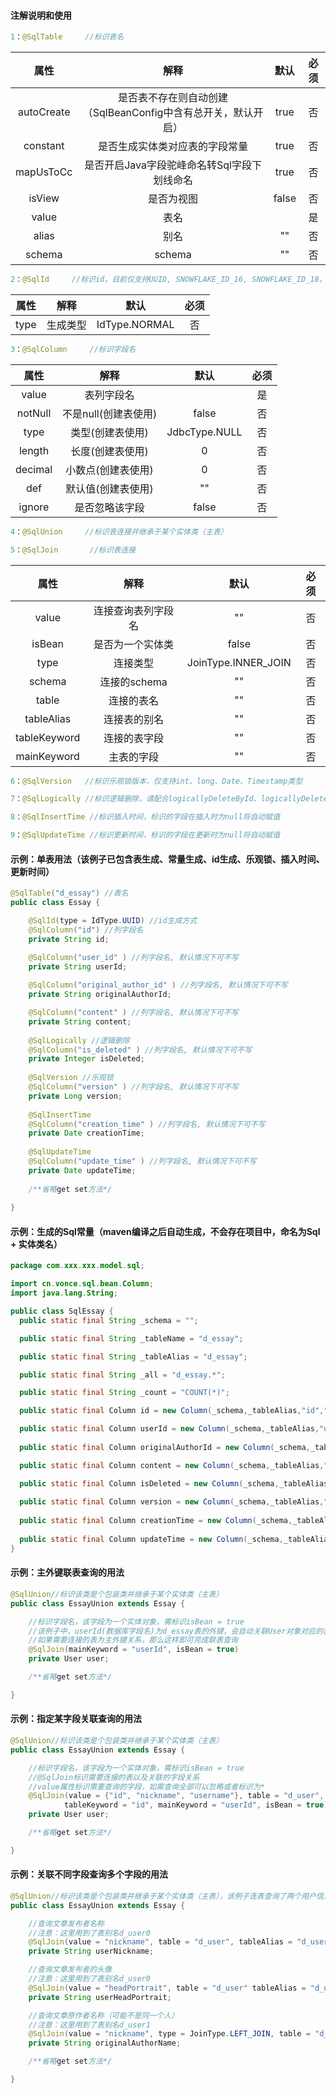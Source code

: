 #### 注解说明和使用
```java
1：@SqlTable     //标识表名
```
属性  | 解释  | 默认 | 必须
 :----: | :-----: | :-----: | :------:  
 autoCreate  | 是否表不存在则自动创建（SqlBeanConfig中含有总开关，默认开启） | true | 否
 constant  | 是否生成实体类对应表的字段常量 | true | 否
 mapUsToCc  | 是否开启Java字段驼峰命名转Sql字段下划线命名 | true | 否
 isView  | 是否为视图 | false | 否
 value  | 表名 |  | 是
 alias  | 别名 | "" | 否
 schema  | schema | "" | 否

```java
2：@SqlId     //标识id，目前仅支持UUID, SNOWFLAKE_ID_16, SNOWFLAKE_ID_18，请查看IdType枚举类
```

属性  | 解释  | 默认 | 必须
 :----: | :-----: | :-----: | :------: 
 type  | 生成类型 | IdType.NORMAL | 否

```java
3：@SqlColumn     //标识字段名
```

属性  | 解释  | 默认 | 必须
 :----: | :-----: | :-----: | :------: 
 value  | 表列字段名 |  | 是
 notNull  | 不是null(创建表使用) | false | 否
 type  | 类型(创建表使用) | JdbcType.NULL | 否
 length  | 长度(创建表使用) | 0 | 否
 decimal  | 小数点(创建表使用) | 0 | 否
 def  | 默认值(创建表使用) | "" | 否
 ignore  | 是否忽略该字段 | false | 否

```java
4：@SqlUnion     //标识表连接并继承于某个实体类（主表）
```

```java
5：@SqlJoin       //标识表连接
```

属性  | 解释  | 默认 | 必须
 :----: | :-----: | :-----: | :------: 
 value  | 连接查询表列字段名 | "" | 否
 isBean  | 是否为一个实体类 | false | 否
 type  | 连接类型 | JoinType.INNER_JOIN |否
 schema | 连接的schema | "" |否
 table | 连接的表名 | "" |否
 tableAlias | 连接表的别名 | "" |否
 tableKeyword | 连接的表字段 | "" |否
 mainKeyword | 主表的字段 | "" |否


```java
6：@SqlVersion   //标识乐观锁版本，仅支持int、long、Date、Timestamp类型
```

```java
7：@SqlLogically //标识逻辑删除，请配合logicallyDeleteById、logicallyDeleteByCondition这两个方法使用，请查看内置Delete文档
```

```java
8：@SqlInsertTime //标识插入时间，标识的字段在插入时为null将自动赋值
```

```java
9：@SqlUpdateTime //标识更新时间，标识的字段在更新时为null将自动赋值
```

#### 示例：单表用法（该例子已包含表生成、常量生成、id生成、乐观锁、插入时间、更新时间）
```java
@SqlTable("d_essay") //表名
public class Essay {

	@SqlId(type = IdType.UUID) //id生成方式
	@SqlColumn("id") //列字段名
	private String id;

	@SqlColumn("user_id" ) //列字段名, 默认情况下可不写
	private String userId;
	
	@SqlColumn("original_author_id" ) //列字段名, 默认情况下可不写
	private String originalAuthorId;

	@SqlColumn("content" ) //列字段名, 默认情况下可不写
	private String content;
	
	@SqlLogically //逻辑删除
	@SqlColumn("is_deleted" ) //列字段名, 默认情况下可不写
	private Integer isDeleted;
	
	@SqlVersion //乐观锁
	@SqlColumn("version" ) //列字段名, 默认情况下可不写
	private Long version;
	
	@SqlInsertTime
	@SqlColumn("creation_time" ) //列字段名, 默认情况下可不写
	private Date creationTime;
	
	@SqlUpdateTime
	@SqlColumn("update_time" ) //列字段名, 默认情况下可不写
	private Date updateTime;
	
	/**省略get set方法*/
	
}
```

#### 示例：生成的Sql常量（maven编译之后自动生成，不会存在项目中，命名为Sql + 实体类名）
```java
package com.xxx.xxx.model.sql;

import cn.vonce.sql.bean.Column;
import java.lang.String;

public class SqlEssay {
  public static final String _schema = "";

  public static final String _tableName = "d_essay";

  public static final String _tableAlias = "d_essay";

  public static final String _all = "d_essay.*";

  public static final String _count = "COUNT(*)";

  public static final Column id = new Column(_schema,_tableAlias,"id","");

  public static final Column userId = new Column(_schema,_tableAlias,"user_id","");
  
  public static final Column originalAuthorId = new Column(_schema,_tableAlias,"original_author_id","");

  public static final Column content = new Column(_schema,_tableAlias,"content","");

  public static final Column isDeleted = new Column(_schema,_tableAlias,"v","");
  
  public static final Column version = new Column(_schema,_tableAlias,"version","");
  
  public static final Column creationTime = new Column(_schema,_tableAlias,"creation_time","");
  
  public static final Column updateTime = new Column(_schema,_tableAlias,"update_time","");
}
```
#### 示例：主外键联表查询的用法
```java
@SqlUnion//标识该类是个包装类并继承于某个实体类（主表）
public class EssayUnion extends Essay {

	//标识字段名，该字段为一个实体对象，需标识isBean = true
	//该例子中，userId(数据库字段名)为d_essay表的外键，会自动关联User对象对应的表id
	//如果需要连接的表为主外键关系，那么这样即可完成联表查询
	@SqlJoin(mainKeyword = "userId", isBean = true)
	private User user;

	/**省略get set方法*/

}
```
#### 示例：指定某字段关联查询的用法
```java
@SqlUnion//标识该类是个包装类并继承于某个实体类（主表）
public class EssayUnion extends Essay {

	//标识字段名，该字段为一个实体对象，需标识isBean = true
	//@SqlJoin标识需要连接的表以及关联的字段关系
	//value属性标识需要查询的字段，如需查询全部可以忽略或者标识为*
	@SqlJoin(value = {"id", "nickname", "username"}, table = "d_user",
            tableKeyword = "id", mainKeyword = "userId", isBean = true)
	private User user;

	/**省略get set方法*/

}
```
#### 示例：关联不同字段查询多个字段的用法
```java
@SqlUnion//标识该类是个包装类并继承于某个实体类（主表），该例子连表查询了两个用户信息，所以需要使用表别名
public class EssayUnion extends Essay {

	//查询文章发布者名称
	//注意：这里用到了表别名d_user0
	@SqlJoin(value = "nickname", table = "d_user", tableAlias = "d_user0", tableKeyword = "id", mainKeyword = "userId")
	private String userNickname;

	//查询文章发布者的头像
	//注意：这里用到了表别名d_user0
	@SqlJoin(value = "headPortrait", table = "d_user" tableAlias = "d_user0", tableKeyword = "id", mainKeyword = "userId")
	private String userHeadPortrait;

	//查询文章原作者名称（可能不是同一个人）
	//注意：这里用到了表别名d_user1
	@SqlJoin(value = "nickname", type = JoinType.LEFT_JOIN, table = "d_user", tableAlias = "d_user1", tableKeyword = "id", mainKeyword = "originalAuthorId")
	private String originalAuthorName;

	/**省略get set方法*/

}
```
